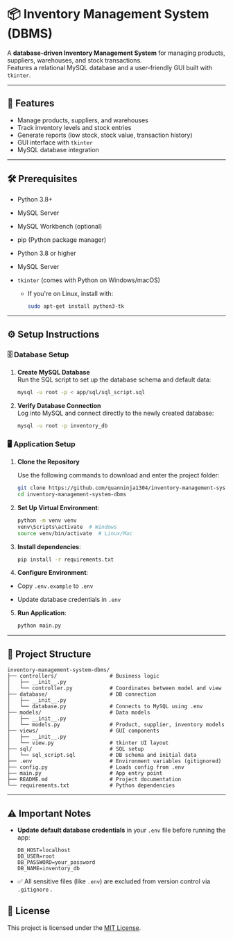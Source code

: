 # 📦 Inventory Management System (DBMS)

A **database-driven Inventory Management System** for managing products, suppliers, warehouses, and stock transactions.  
Features a relational MySQL database and a user-friendly GUI built with `tkinter`.

---

## 🚀 Features
- Manage products, suppliers, and warehouses
- Track inventory levels and stock entries
- Generate reports (low stock, stock value, transaction history)
- GUI interface with `tkinter`
- MySQL database integration

---

## 🛠️ Prerequisites
- Python 3.8+
- MySQL Server
- MySQL Workbench (optional)
- pip (Python package manager)
- Python 3.8 or higher
- MySQL Server
- `tkinter` (comes with Python on Windows/macOS)

  - If you're on Linux, install with:
    ```bash
    sudo apt-get install python3-tk
    ```

---

## ⚙️ Setup Instructions

### 🗄️ Database Setup

1. **Create MySQL Database**  
   Run the SQL script to set up the database schema and default data:

   ```bash
   mysql -u root -p < app/sql/sql_script.sql
2. **Verify Database Connection**  
   Log into MySQL and connect directly to the newly created database:

   ```bash
   mysql -u root -p inventory_db
### 🖥️ Application Setup

1. **Clone the Repository**

   Use the following commands to download and enter the project folder:

   ```bash
   git clone https://github.com/quanninja1304/inventory-management-system-dbms.git
   cd inventory-management-system-dbms
2. **Set Up Virtual Environment**:
    ```bash
    python -m venv venv
    venv\Scripts\activate  # Windows
    source venv/bin/activate  # Linux/Mac
    ```
3. **Install dependencies**:
    ```bash
    pip install -r requirements.txt
    ```
4. **Configure Environment**:
- Copy `.env.example` to `.env`

- Update database credentials in `.env`
5. **Run Application**:
    ```bash
    python main.py
    ```

---
## 📁 Project Structure
```
inventory-management-system-dbms/
├── controllers/                 # Business logic
│   ├── __init__.py
│   └── controller.py            # Coordinates between model and view
├── database/                    # DB connection
│   ├── __init__.py
│   └── database.py              # Connects to MySQL using .env
├── models/                      # Data models
│   ├── __init__.py
│   └── models.py                # Product, supplier, inventory models
├── views/                       # GUI components
│   ├── __init__.py
│   └── view.py                  # tkinter UI layout
├── sql/                         # SQL setup
│   └── sql_script.sql           # DB schema and initial data
├── .env                         # Environment variables (gitignored)
├── config.py                    # Loads config from .env
├── main.py                      # App entry point
├── README.md                    # Project documentation
└── requirements.txt             # Python dependencies
```
---
## ⚠️ Important Notes

- **Update default database credentials** in your `.env` file before running the app:

  ```env
  DB_HOST=localhost
  DB_USER=root
  DB_PASSWORD=your_password
  DB_NAME=inventory_db
  ```
- ✅ All sensitive files (like `.env`) are excluded from version control via `.gitignore`   .
## 📜 License

This project is licensed under the [MIT License](https://opensource.org/licenses/MIT).
